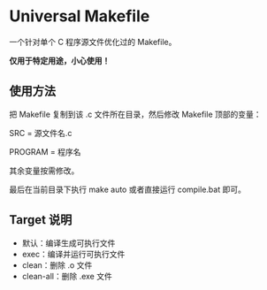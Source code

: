 Universal Makefile
==================

一个针对单个 C 程序源文件优化过的 Makefile。

**仅用于特定用途，小心使用！**

## 使用方法

把 Makefile 复制到该 .c 文件所在目录，然后修改 Makefile 顶部的变量：

SRC = 源文件名.c

PROGRAM = 程序名

其余变量按需修改。

最后在当前目录下执行 make auto 或者直接运行 compile.bat 即可。

## Target 说明

* 默认：编译生成可执行文件
* exec：编译并运行可执行文件
* clean：删除 .o 文件
* clean-all：删除 .exe 文件
